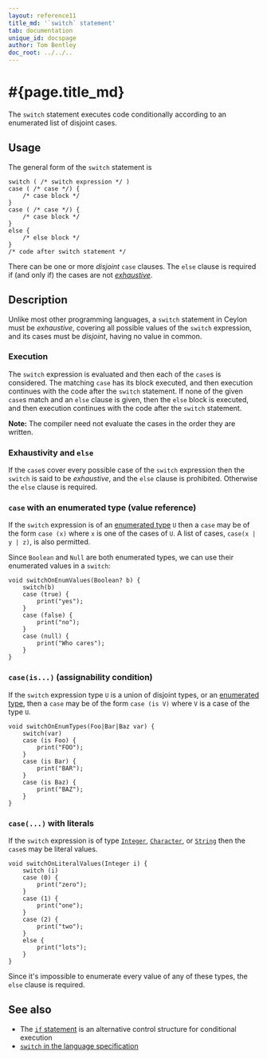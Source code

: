 ```yaml
---
layout: reference11
title_md: '`switch` statement'
tab: documentation
unique_id: docspage
author: Tom Bentley
doc_root: ../../..
---
```


# #{page.title_md}

The `switch` statement executes code conditionally according to an enumerated 
list of disjoint cases.

## Usage 

The general form of the `switch` statement is

<!-- check:none -->
<!-- try: -->
    switch ( /* switch expression */ )
    case ( /* case */) {
        /* case block */
    }
    case ( /* case */) {
        /* case block */
    }
    else {
        /* else block */
    }
    /* code after switch statement */

There can be one or more *disjoint* `case` clauses. The `else` clause is required 
if (and only if) the cases are not [*exhaustive*](#exhaustivity_and_else).

## Description

Unlike most other programming languages, a `switch` statement in Ceylon must be
_exhaustive_, covering all possible values of the `switch` expression, and its
cases must be _disjoint_, having no value in common.

### Execution

The `switch` expression is evaluated and then each of the `case`s is considered. 
The matching `case` has its block executed, and then execution continues with the 
code after the `switch` statement. If none of the given `case`s match and an `else` 
clause is given, then the `else` block is executed, and then execution continues 
with the code after the `switch` statement. 

**Note:** The compiler need not evaluate the cases in the order they are written.

### Exhaustivity and `else`

If the `case`s cover every possible case of the `switch` expression then the 
`switch` is said to be *exhaustive*, and the `else` clause is prohibited. 
Otherwise the `else` clause is required.

### `case` with an enumerated type (value reference)

If the `switch` expression is of an 
[enumerated type](../../structure/type-declaration#enumerated_types) `U` then a `case` may 
be of the form `case (x)` where `x` is one of the cases of `U`. A list of cases, 
`case(x | y | z)`, is also permitted.
  
Since `Boolean` and `Null` are both enumerated types, we can use their enumerated
values in a `switch`:

<!-- try: -->
    void switchOnEnumValues(Boolean? b) {
        switch(b)
        case (true) {
            print("yes");
        }
        case (false) {
            print("no");
        }
        case (null) {
            print("Who cares");
        }
    }

### `case(is...)` (assignability condition)
  
If the `switch` expression type `U` is a union of disjoint types, or an 
[enumerated type](../../structure/type-declaration#enumerated_types), then a `case` 
may be of the form `case (is V)` where `V` is a case of the type `U`.

<!-- try: -->
    void switchOnEnumTypes(Foo|Bar|Baz var) {
        switch(var)
        case (is Foo) {
            print("FOO");
        }
        case (is Bar) {
            print("BAR");
        }
        case (is Baz) {
            print("BAZ");
        }
    }

### `case(...)` with literals

If the `switch` expression is of type [`Integer`](#{site.urls.apidoc_1_1}/Integer.type.html), 
[`Character`](#{site.urls.apidoc_1_1}/Character.type.html), or 
[`String`](#{site.urls.apidoc_1_1}/String.type.html) then the 
`case`s may be literal values.

<!-- try: -->
    void switchOnLiteralValues(Integer i) {
        switch (i)
        case (0) {
            print("zero"); 
        }
        case (1) {
            print("one");
        }
        case (2) {
            print("two");
        }
        else { 
            print("lots"); 
        }
    }

Since it's impossible to enumerate every value of any of these types, the `else` 
clause is required.

## See also

* The [`if` statement](../if) is an alternative control structure for 
  conditional execution
* [`switch` in the language specification](#{site.urls.spec_current}#switchcaseelse)

